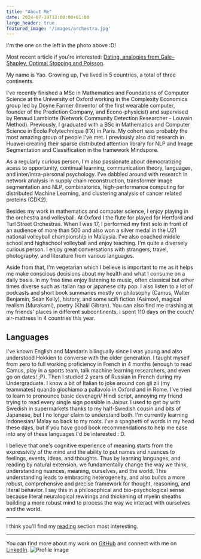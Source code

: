 ```yaml
---
title: "About Me"
date: 2024-07-19T12:00:00+01:00
large_header: true
featured_image: '/images/orchestra.jpg'
---
```


<div class="intro">
  
  I'm the one on the left in the photo above :D!

  Most recent article if you're interested: [Dating, analogies from Gale–Shapley, Optimal Stopping and Poisson](/blog/life/dating).

  My name is Yao. Growing up, I've lived in 5 countries, a total of three continents. 

  I've recently finished a MSc in Mathematics and Foundations of Computer Science at the University of Oxford working in the Complexity Economics group led by Doyne Farmer (Inventor of the first wearable computer, founder of the Prediction Company, and Econo-physicist) and supervised by Renaud Lambiotte (Network Community Detection Researcher - Louvain Method). Previously, I graduated with a BSc in Mathematics and Computer Science in École Polytechnique (l'X) in Paris. My cohort was probably the most amazing group of people I've met. I previously also did research in Huawei creating their sparse distributed attention library for NLP and Image Segmentation and Classification in the framework Mindspore.
  
  As a regularly curious person, I'm also passionate about democratizing acess to opportunity, continual learning, communication theory, languages, and inter/intra-personal psychology. I've dabbled around with research in network analysis in supply chain reconstruction, transformer image segmentation and NLP, combinatorics, high-performance computing for distributed Machine Learning, and clustering analysis of cancer related proteins (CDK2). 

  Besides my work in mathematics and computer science, I enjoy playing in the orchestra and volleyball. At Oxford I the flute for played for Hertford and Turl Street Orchestras. When I was 17, I performed my first solo in front of an audience of more than 500 and also won a silver medal in the U21 national volleyball championship in Malaysia. I've also coached middle school and highschool volleyball and enjoy teaching. I'm quite a diversely curious person. I enjoy great conversations with strangers, travel, photography, and literature from various languages. 

  Aside from that, I'm vegetarian which I believe is important to me as it helps me make conscious decisions about my health and what I consume on a daily basis. In my free time enjoy listening to music, often classical but other times diverse such as italian rap or japanese city pop. I also listen to a lot of podcasts and short book summaries mostly on philosophy (Camus, Walter Benjamin, Sean Kelly), history, and some scifi fiction (Asimov), magical realism (Murakami), poetry (Khalil Gibran). You can also find me crashing at my friends' places in different subcontinents, I spent 110 days on the couch/ air-mattress in 4 countries this year.

## Languages

  I've known English and Mandarin bilingually since I was young and also understood Hokkien to converse with the older generation. I taught myself from zero to full working proficiency in French in 4 months (enough to read Camus, play in a sports team, talk machine learning researchers, and even go on dates! ;P). Then I studied 2 years of Russian in French during my Undergraduate. I know a bit of Italian to joke around con gli zii (my teammates) quando giochiamo a pallavolo in Oxford and in Rome. I've tried to learn to pronounce basic devenagri/ Hindi script, annoying my friend trying to read every single sign possible in Jaipur. I used to get by with Swedish in supermarkets thanks to my half-Swedish cousin and bits of Japanese, but I no longer claim to understand both. I'm currently learning Indonesian/ Malay so back to my roots. I've a spaghetti of words in my head these days, but if you have good book recommendations to help me ease into any of these languages I'd be interested : D.

  I believe that one's cognitive experience of meaning starts from the expressivity of the mind and the ability to put names and nuances to feelings, events, ideas, and thoughts. Thus by learning languages, and reading by natural extension, we fundamentally change the way we think, understanding nuances, meaning, ourselves, and the world. This understanding leads to embracing heterogeneity, and also builds a more robust, comprehensive and precise framework for thought, reasoning, and literal behavior. I say this in a philosophical and bio-psychological sense because literal neuralogical rewirings and thickening of myelin sheaths building a more robust mind to process the way we interact with ourselves and the world.

---

  I think you'll find my [reading](/blog/reading/) section most interesting.

---

  You can find more about my work on [GitHub](https://github.com/yao-creative) and connect with me on [LinkedIn](https://www.linkedin.com/in/yi-yao-tan-9719301a3/).
  <img src="/images/profile.jpg" alt="Profile Image" class="profile-image">
</div>
